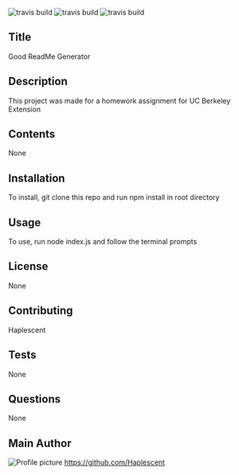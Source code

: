 ![travis build](https://img.shields.io/github/last-commit/Haplescent/good-readme-v2.svg) ![travis build](https://img.shields.io/github/contributors/Haplescent/good-readme-v2.svg) ![travis build](https://img.shields.io/github/commit-activity/w/Haplescent/good-readme-v2.svg)

## Title

Good ReadMe Generator

## Description

This project was made for a homework assignment for UC Berkeley Extension

## Contents

None

## Installation

To install, git clone this repo and run npm install in root directory

## Usage

To use, run node index.js and follow the terminal prompts

## License

None

## Contributing

Haplescent

## Tests

None

## Questions

None

## Main Author

![Profile picture](https://avatars3.githubusercontent.com/u/13133436?v=4) https://github.com/Haplescent

